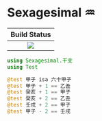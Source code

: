 # Sexagesimal ♒️

|  **Build Status**               |
|:-------------------------------:|
|  [![][travis-img]][travis-url]  |


```julia
using Sexagesimal.干支
using Test

@test 甲子 isa 六十甲子
@test 甲子 + 1 == 乙丑
@test 癸亥 + 1 == 甲子
@test 癸亥 + 2 == 乙丑
@test 壬戌 + 2 == 甲子
@test 甲子 - 2 == 壬戌
```


[travis-img]: https://api.travis-ci.org/wookay/Sexagesimal.jl.svg?branch=master
[travis-url]: https://travis-ci.org/wookay/Sexagesimal.jl
